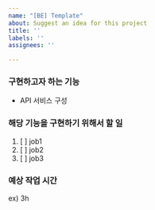 ```yaml
---
name: "[BE] Template"
about: Suggest an idea for this project
title: ''
labels: ''
assignees: ''

---
```


### 구현하고자 하는 기능
- API 서비스 구성

### 해당 기능을 구현하기 위해서 할 일
1. [ ]  job1
2. [ ]  job2
3. [ ]  job3

### 예상 작업 시간
ex) 3h
